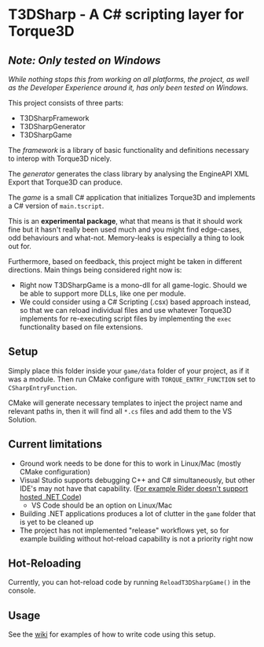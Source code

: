 # T3DSharp - A C# scripting layer for Torque3D

## _Note: Only tested on Windows_
_While nothing stops this from working on all platforms, the project, as well as the
Developer Experience around it, has only been tested on Windows._

This project consists of three parts:

* T3DSharpFramework
* T3DSharpGenerator
* T3DSharpGame

The _framework_ is a library of basic functionality and definitions necessary to interop with Torque3D nicely.

The _generator_ generates the class library by analysing the EngineAPI XML Export that Torque3D can produce.

The _game_ is a small C# application that initializes Torque3D and implements a C# version of `main.tscript`.

This is an **experimental package**, what that means is that it should work fine but it hasn't really been used
much and you might find edge-cases, odd behaviours and what-not.
Memory-leaks is especially a thing to look out for.

Furthermore, based on feedback, this project might be taken in different directions. Main things being
considered right now is:
* Right now T3DSharpGame is a mono-dll for all game-logic. Should we be able to support more DLLs, like
  one per module.
* We could consider using a C# Scripting (.csx) based approach instead, so that we can reload individual
  files and use whatever Torque3D implements for re-executing script files by implementing the `exec`
  functionality based on file extensions.

## Setup
Simply place this folder inside your `game/data` folder of your project, as if it was a module. Then run
CMake configure with `TORQUE_ENTRY_FUNCTION` set to `CSharpEntryFunction`.

CMake will generate necessary templates to inject the project name and relevant paths in, then it will
find all `*.cs` files and add them to the VS Solution.

## Current limitations
* Ground work needs to be done for this to work in Linux/Mac (mostly CMake configuration)
* Visual Studio supports debugging C++ and C# simultaneously, but other IDE's may not have that
  capability. ([For example Rider doesn't support hosted .NET Code](https://www.jetbrains.com/help/rider/Debugging_Code.html))
  * VS Code should be an option on Linux/Mac
* Building .NET applications produces a lot of clutter in the `game` folder that is yet to be cleaned up
* The project has not implemented "release" workflows yet, so for example building without hot-reload
  capability is not a priority right now

## Hot-Reloading
Currently, you can hot-reload code by running `ReloadT3DSharpGame()` in the console.

## Usage
See the [wiki](https://github.com/lukaspj/T3DSharp/wiki) for examples of how to write code using this setup.
